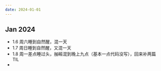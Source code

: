 ```yaml
---
date: 2024-01-01
---
```


## Jan 2024

- 1.6 周六睡到自然醒，混一天
- 1.7 周日睡到自然醒，又混一天
- 1.8 周一差点睡过头，~~加班~~混到晚上九点（基本一点代码没写），回来补两篇 TIL
- 